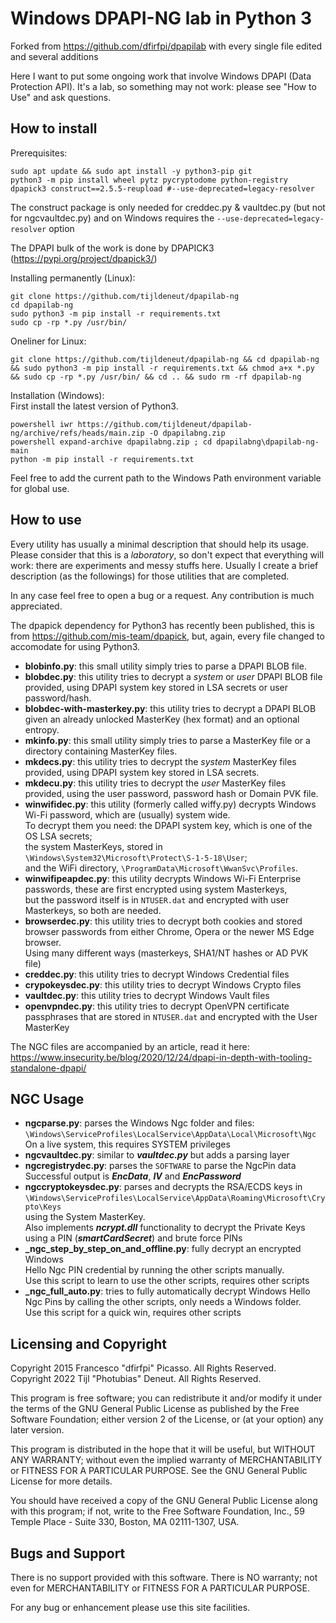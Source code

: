 # Windows DPAPI-NG lab in Python 3

Forked from https://github.com/dfirfpi/dpapilab
 with every single file edited and several additions

Here I want to put some ongoing work that involve 
Windows DPAPI (Data Protection API). 
It's a lab, so something may not work: 
please see "How to Use" and ask questions.

## How to install
Prerequisites:  
```
sudo apt update && sudo apt install -y python3-pip git  
python3 -m pip install wheel pytz pycryptodome python-registry dpapick3 construct==2.5.5-reupload #--use-deprecated=legacy-resolver
```

The construct package is only needed for creddec.py & vaultdec.py (but not for ngcvaultdec.py) and on Windows requires the `--use-deprecated=legacy-resolver` option

The DPAPI bulk of the work is done by DPAPICK3 (https://pypi.org/project/dpapick3/)

Installing permanently (Linux):  
```
git clone https://github.com/tijldeneut/dpapilab-ng  
cd dpapilab-ng  
sudo python3 -m pip install -r requirements.txt
sudo cp -rp *.py /usr/bin/
```

Oneliner for Linux:  
```
git clone https://github.com/tijldeneut/dpapilab-ng && cd dpapilab-ng && sudo python3 -m pip install -r requirements.txt && chmod a+x *.py && sudo cp -rp *.py /usr/bin/ && cd .. && sudo rm -rf dpapilab-ng
```

Installation (Windows):  
First install the latest version of Python3.  
```
powershell iwr https://github.com/tijldeneut/dpapilab-ng/archive/refs/heads/main.zip -O dpapilabng.zip  
powershell expand-archive dpapilabng.zip ; cd dpapilabng\dpapilab-ng-main  
python -m pip install -r requirements.txt
```

Feel free to add the current path to the Windows Path environment variable for global use.

## How to use


Every utility has usually a minimal description that should help its usage.
Please consider that this is a *laboratory*, so don't expect that everything
will work: there are experiments and messy stuffs here. Usually I create a
brief description (as the followings) for those utilities that are completed.

In any case feel free to open a bug or a request. Any contribution is much 
appreciated.

The dpapick dependency for Python3 has recently been published,
this is from https://github.com/mis-team/dpapick, 
but, again, every file changed to accomodate for using Python3.

- **blobinfo.py**: this small utility simply tries to parse a DPAPI BLOB file.
- **blobdec.py**: this utility tries to decrypt a *system* or *user* DPAPI BLOB file provided, using DPAPI system key stored in LSA secrets or user password/hash.
- **blobdec-with-masterkey.py**: this utility tries to decrypt a DPAPI BLOB given an already unlocked MasterKey (hex format) and an optional entropy.
- **mkinfo.py**: this small utility simply tries to parse a MasterKey file or a directory containing MasterKey files.
- **mkdecs.py**: this utility tries to decrypt the *system* MasterKey files provided, using DPAPI system key stored in LSA secrets.
- **mkdecu.py**: this utility tries to decrypt the *user* MasterKey files provided, using the user password, password hash or Domain PVK file.
- **winwifidec.py**: this utility (formerly called wiffy.py) decrypts Windows Wi-Fi password, which are (usually) system wide.  
To decrypt them you need: the DPAPI system key, which is one of the OS LSA secrets;  
the system MasterKeys, stored in ``\Windows\System32\Microsoft\Protect\S-1-5-18\User``;  
and the WiFi directory, ``\ProgramData\Microsoft\WwanSvc\Profiles``.
- **winwifipeapdec.py**: this utility decrypts Windows Wi-Fi Enterprise passwords, these are first encrypted using system Masterkeys,  
but the password itself is in ``NTUSER.dat`` and encrypted with user Masterkeys, so both are needed.
- **browserdec.py**: this utility tries to decrypt both cookies and stored browser passwords from either Chrome, Opera or the newer MS Edge browser.  
Using many different ways (masterkeys, SHA1/NT hashes or AD PVK file) 
- **creddec.py**: this utility tries to decrypt Windows Credential files 
- **crypokeysdec.py**: this utility tries to decrypt Windows Crypto files
- **vaultdec.py**: this utility tries to decrypt Windows Vault files
- **openvpndec.py**: this utility tries to decrypt OpenVPN certificate passphrases that are stored in ``NTUSER.dat`` and encrypted with the User MasterKey

The NGC files are accompanied by an article, read it here: 
https://www.insecurity.be/blog/2020/12/24/dpapi-in-depth-with-tooling-standalone-dpapi/

## NGC Usage

- **ngcparse.py**: parses the Windows Ngc folder and files:  
  ``\Windows\ServiceProfiles\LocalService\AppData\Local\Microsoft\Ngc``  
  On a live system, this requires SYSTEM privileges
- **ngcvaultdec.py**: similar to ***vaultdec.py*** but adds a parsing layer
- **ngcregistrydec.py**: parses the ``SOFTWARE`` to parse the NgcPin data  
Successful output is ***EncData***, ***IV*** and ***EncPassword***
- **ngccryptokeysdec.py**: parses and decrypts the RSA/ECDS keys in  
``\Windows\ServiceProfiles\LocalService\AppData\Roaming\Microsoft\Crypto\Keys``  
using the System MasterKey.  
Also implements ***ncrypt.dll*** functionality to decrypt the Private Keys using a PIN (***smartCardSecret***) and brute force PINs
- **_ngc_step_by_step_on_and_offline.py**: fully decrypt an encrypted Windows  
Hello Ngc PIN credential by running the other scripts manually.  
Use this script to learn to use the other scripts, requires other scripts
- **_ngc_full_auto.py**: tries to fully automatically decrypt Windows Hello Ngc Pins by calling the other scripts, only needs a Windows folder.  
Use this script for a quick win, requires other scripts

## Licensing and Copyright

Copyright 2015 Francesco "dfirfpi" Picasso. All Rights Reserved.  
Copyright 2022 Tijl "Photubias" Deneut. All Rights Reserved.

This program is free software; you can redistribute it and/or
modify it under the terms of the GNU General Public License
as published by the Free Software Foundation; either version 2
of the License, or (at your option) any later version.

This program is distributed in the hope that it will be useful,
but WITHOUT ANY WARRANTY; without even the implied warranty of
MERCHANTABILITY or FITNESS FOR A PARTICULAR PURPOSE.  See the
GNU General Public License for more details.

You should have received a copy of the GNU General Public License
along with this program; if not, write to the Free Software
Foundation, Inc., 59 Temple Place - Suite 330, Boston, MA
02111-1307, USA.

## Bugs and Support

There is no support provided with this software. There is NO
warranty; not even for MERCHANTABILITY or FITNESS FOR A PARTICULAR
PURPOSE.

For any bug or enhancement please use this site facilities.
